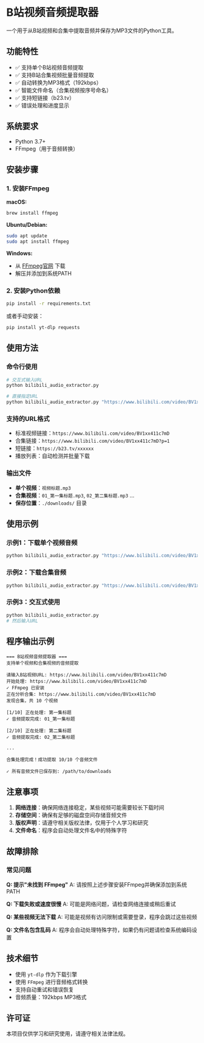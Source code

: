 # B站视频音频提取器

一个用于从B站视频和合集中提取音频并保存为MP3文件的Python工具。

## 功能特性

- ✅ 支持单个B站视频音频提取
- ✅ 支持B站合集视频批量音频提取
- ✅ 自动转换为MP3格式（192kbps）
- ✅ 智能文件命名（合集视频按序号命名）
- ✅ 支持短链接（b23.tv）
- ✅ 错误处理和进度显示

## 系统要求

- Python 3.7+
- FFmpeg（用于音频转换）

## 安装步骤

### 1. 安装FFmpeg

**macOS:**
```bash
brew install ffmpeg
```

**Ubuntu/Debian:**
```bash
sudo apt update
sudo apt install ffmpeg
```

**Windows:**
- 从 [FFmpeg官网](https://ffmpeg.org/download.html) 下载
- 解压并添加到系统PATH

### 2. 安装Python依赖

```bash
pip install -r requirements.txt
```

或者手动安装：
```bash
pip install yt-dlp requests
```

## 使用方法

### 命令行使用

```bash
# 交互式输入URL
python bilibili_audio_extractor.py

# 直接指定URL
python bilibili_audio_extractor.py "https://www.bilibili.com/video/BV1xx411c7mD"
```

### 支持的URL格式

- 标准视频链接：`https://www.bilibili.com/video/BV1xx411c7mD`
- 合集链接：`https://www.bilibili.com/video/BV1xx411c7mD?p=1`
- 短链接：`https://b23.tv/xxxxxx`
- 播放列表：自动检测并批量下载

### 输出文件

- **单个视频**：`视频标题.mp3`
- **合集视频**：`01_第一集标题.mp3`, `02_第二集标题.mp3` ...
- **保存位置**：`./downloads/` 目录

## 使用示例

### 示例1：下载单个视频音频
```bash
python bilibili_audio_extractor.py "https://www.bilibili.com/video/BV1xx411c7mD"
```

### 示例2：下载合集音频
```bash
python bilibili_audio_extractor.py "https://www.bilibili.com/video/BV1xx411c7mD?p=1"
```

### 示例3：交互式使用
```bash
python bilibili_audio_extractor.py
# 然后输入URL
```

## 程序输出示例

```
=== B站视频音频提取器 ===
支持单个视频和合集视频的音频提取

请输入B站视频URL: https://www.bilibili.com/video/BV1xx411c7mD
开始处理: https://www.bilibili.com/video/BV1xx411c7mD
✓ FFmpeg 已安装
正在分析合集: https://www.bilibili.com/video/BV1xx411c7mD
发现合集，共 10 个视频

[1/10] 正在处理: 第一集标题
✓ 音频提取完成: 01_第一集标题

[2/10] 正在处理: 第二集标题
✓ 音频提取完成: 02_第二集标题

...

合集处理完成！成功提取 10/10 个音频文件

✓ 所有音频文件已保存到: /path/to/downloads
```

## 注意事项

1. **网络连接**：确保网络连接稳定，某些视频可能需要较长下载时间
2. **存储空间**：确保有足够的磁盘空间存储音频文件
3. **版权声明**：请遵守相关版权法律，仅用于个人学习和研究
4. **文件命名**：程序会自动处理文件名中的特殊字符

## 故障排除

### 常见问题

**Q: 提示"未找到 FFmpeg"**
A: 请按照上述步骤安装FFmpeg并确保添加到系统PATH

**Q: 下载失败或速度很慢**
A: 可能是网络问题，请检查网络连接或稍后重试

**Q: 某些视频无法下载**
A: 可能是视频有访问限制或需要登录，程序会跳过这些视频

**Q: 文件名包含乱码**
A: 程序会自动处理特殊字符，如果仍有问题请检查系统编码设置

## 技术细节

- 使用 `yt-dlp` 作为下载引擎
- 使用 `FFmpeg` 进行音频格式转换
- 支持自动重试和错误恢复
- 音频质量：192kbps MP3格式

## 许可证

本项目仅供学习和研究使用，请遵守相关法律法规。